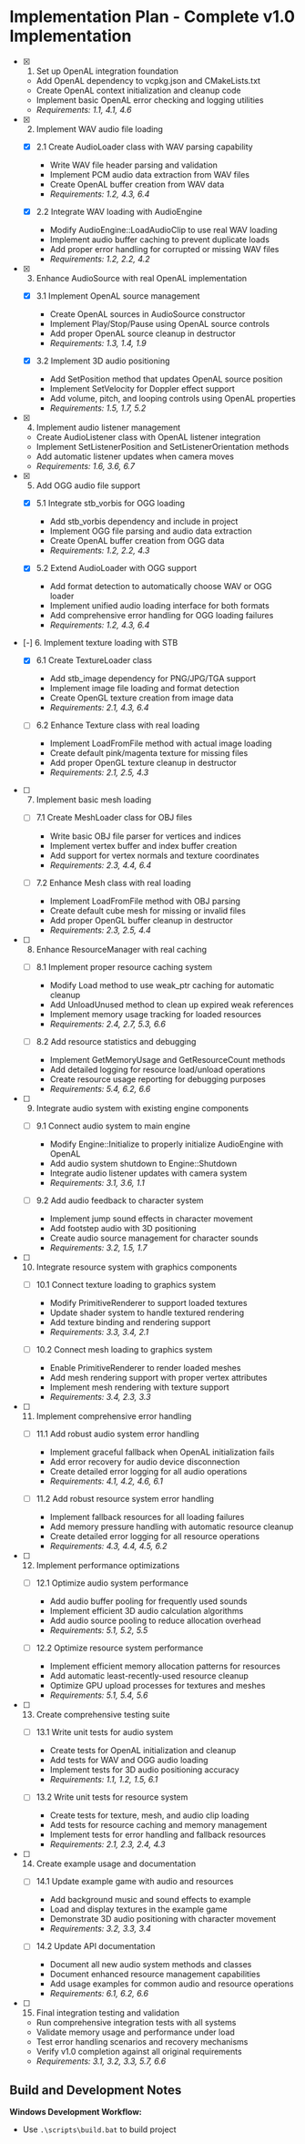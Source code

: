 # Implementation Plan - Complete v1.0 Implementation

- [x] 1. Set up OpenAL integration foundation

  - Add OpenAL dependency to vcpkg.json and CMakeLists.txt
  - Create OpenAL context initialization and cleanup code
  - Implement basic OpenAL error checking and logging utilities
  - _Requirements: 1.1, 4.1, 4.6_

- [x] 2. Implement WAV audio file loading

  - [x] 2.1 Create AudioLoader class with WAV parsing capability

    - Write WAV file header parsing and validation
    - Implement PCM audio data extraction from WAV files
    - Create OpenAL buffer creation from WAV data
    - _Requirements: 1.2, 4.3, 6.4_

  - [x] 2.2 Integrate WAV loading with AudioEngine

    - Modify AudioEngine::LoadAudioClip to use real WAV loading
    - Implement audio buffer caching to prevent duplicate loads
    - Add proper error handling for corrupted or missing WAV files
    - _Requirements: 1.2, 2.2, 4.2_

- [x] 3. Enhance AudioSource with real OpenAL implementation

  - [x] 3.1 Implement OpenAL source management

    - Create OpenAL sources in AudioSource constructor
    - Implement Play/Stop/Pause using OpenAL source controls
    - Add proper OpenAL source cleanup in destructor
    - _Requirements: 1.3, 1.4, 1.9_

  - [x] 3.2 Implement 3D audio positioning
    - Add SetPosition method that updates OpenAL source position
    - Implement SetVelocity for Doppler effect support
    - Add volume, pitch, and looping controls using OpenAL properties
    - _Requirements: 1.5, 1.7, 5.2_

- [x] 4. Implement audio listener management

  - Create AudioListener class with OpenAL listener integration
  - Implement SetListenerPosition and SetListenerOrientation methods
  - Add automatic listener updates when camera moves
  - _Requirements: 1.6, 3.6, 6.7_

- [x] 5. Add OGG audio file support

  - [x] 5.1 Integrate stb_vorbis for OGG loading

    - Add stb_vorbis dependency and include in project
    - Implement OGG file parsing and audio data extraction
    - Create OpenAL buffer creation from OGG data
    - _Requirements: 1.2, 2.2, 4.3_

  - [x] 5.2 Extend AudioLoader with OGG support

    - Add format detection to automatically choose WAV or OGG loader
    - Implement unified audio loading interface for both formats
    - Add comprehensive error handling for OGG loading failures
    - _Requirements: 1.2, 4.3, 6.4_

- [-] 6. Implement texture loading with STB

  - [x] 6.1 Create TextureLoader class

    - Add stb_image dependency for PNG/JPG/TGA support
    - Implement image file loading and format detection
    - Create OpenGL texture creation from image data
    - _Requirements: 2.1, 4.3, 6.4_

  - [ ] 6.2 Enhance Texture class with real loading

    - Implement LoadFromFile method with actual image loading
    - Create default pink/magenta texture for missing files
    - Add proper OpenGL texture cleanup in destructor
    - _Requirements: 2.1, 2.5, 4.3_

- [ ] 7. Implement basic mesh loading

  - [ ] 7.1 Create MeshLoader class for OBJ files

    - Write basic OBJ file parser for vertices and indices
    - Implement vertex buffer and index buffer creation
    - Add support for vertex normals and texture coordinates
    - _Requirements: 2.3, 4.4, 6.4_

  - [ ] 7.2 Enhance Mesh class with real loading
    - Implement LoadFromFile method with OBJ parsing
    - Create default cube mesh for missing or invalid files
    - Add proper OpenGL buffer cleanup in destructor
    - _Requirements: 2.3, 2.5, 4.4_

- [ ] 8. Enhance ResourceManager with real caching

  - [ ] 8.1 Implement proper resource caching system

    - Modify Load method to use weak_ptr caching for automatic cleanup
    - Add UnloadUnused method to clean up expired weak references
    - Implement memory usage tracking for loaded resources
    - _Requirements: 2.4, 2.7, 5.3, 6.6_

  - [ ] 8.2 Add resource statistics and debugging
    - Implement GetMemoryUsage and GetResourceCount methods
    - Add detailed logging for resource load/unload operations
    - Create resource usage reporting for debugging purposes
    - _Requirements: 5.4, 6.2, 6.6_

- [ ] 9. Integrate audio system with existing engine components

  - [ ] 9.1 Connect audio system to main engine

    - Modify Engine::Initialize to properly initialize AudioEngine with OpenAL
    - Add audio system shutdown to Engine::Shutdown
    - Integrate audio listener updates with camera system
    - _Requirements: 3.1, 3.6, 1.1_

  - [ ] 9.2 Add audio feedback to character system
    - Implement jump sound effects in character movement
    - Add footstep audio with 3D positioning
    - Create audio source management for character sounds
    - _Requirements: 3.2, 1.5, 1.7_

- [ ] 10. Integrate resource system with graphics components

  - [ ] 10.1 Connect texture loading to graphics system

    - Modify PrimitiveRenderer to support loaded textures
    - Update shader system to handle textured rendering
    - Add texture binding and rendering support
    - _Requirements: 3.3, 3.4, 2.1_

  - [ ] 10.2 Connect mesh loading to graphics system
    - Enable PrimitiveRenderer to render loaded meshes
    - Add mesh rendering support with proper vertex attributes
    - Implement mesh rendering with texture support
    - _Requirements: 3.4, 2.3, 3.3_

- [ ] 11. Implement comprehensive error handling

  - [ ] 11.1 Add robust audio system error handling

    - Implement graceful fallback when OpenAL initialization fails
    - Add error recovery for audio device disconnection
    - Create detailed error logging for all audio operations
    - _Requirements: 4.1, 4.2, 4.6, 6.1_

  - [ ] 11.2 Add robust resource system error handling
    - Implement fallback resources for all loading failures
    - Add memory pressure handling with automatic resource cleanup
    - Create detailed error logging for all resource operations
    - _Requirements: 4.3, 4.4, 4.5, 6.2_

- [ ] 12. Implement performance optimizations

  - [ ] 12.1 Optimize audio system performance

    - Add audio buffer pooling for frequently used sounds
    - Implement efficient 3D audio calculation algorithms
    - Add audio source pooling to reduce allocation overhead
    - _Requirements: 5.1, 5.2, 5.5_

  - [ ] 12.2 Optimize resource system performance
    - Implement efficient memory allocation patterns for resources
    - Add automatic least-recently-used resource cleanup
    - Optimize GPU upload processes for textures and meshes
    - _Requirements: 5.1, 5.4, 5.6_

- [ ] 13. Create comprehensive testing suite

  - [ ] 13.1 Write unit tests for audio system

    - Create tests for OpenAL initialization and cleanup
    - Add tests for WAV and OGG audio loading
    - Implement tests for 3D audio positioning accuracy
    - _Requirements: 1.1, 1.2, 1.5, 6.1_

  - [ ] 13.2 Write unit tests for resource system
    - Create tests for texture, mesh, and audio clip loading
    - Add tests for resource caching and memory management
    - Implement tests for error handling and fallback resources
    - _Requirements: 2.1, 2.3, 2.4, 4.3_

- [ ] 14. Create example usage and documentation

  - [ ] 14.1 Update example game with audio and resources

    - Add background music and sound effects to example
    - Load and display textures in the example game
    - Demonstrate 3D audio positioning with character movement
    - _Requirements: 3.2, 3.3, 3.4_

  - [ ] 14.2 Update API documentation
    - Document all new audio system methods and classes
    - Document enhanced resource management capabilities
    - Add usage examples for common audio and resource operations
    - _Requirements: 6.1, 6.2, 6.6_

- [ ] 15. Final integration testing and validation
  - Run comprehensive integration tests with all systems
  - Validate memory usage and performance under load
  - Test error handling scenarios and recovery mechanisms
  - Verify v1.0 completion against all original requirements
  - _Requirements: 3.1, 3.2, 3.3, 5.7, 6.6_

## Build and Development Notes

**Windows Development Workflow:**

- Use `.\scripts\build.bat` to build project
